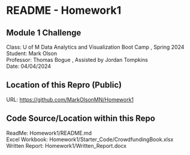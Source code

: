 # README - Homework1

## Module 1 Challenge
Class:      U of M Data Analytics and Visualization Boot Camp , Spring 2024  
Student:    Mark Olson  
Professor:  Thomas Bogue  ,  Assisted by Jordan Tompkins  
Date:       04/04/2024  

## Location of this Repro (Public)
URL:        https://github.com/MarkOlsonMN/Homework1  

## Code Source/Location within this Repo
ReadMe:          Homework1/README.md  
Excel Workbook:  Homework1/Starter_Code/CrowdfundingBook.xlsx  
Written Report:  Homework1/Written_Report.docx
